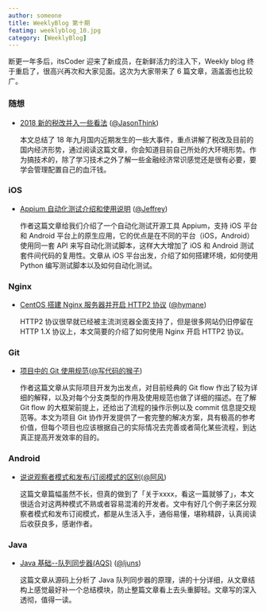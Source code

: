 ```yaml
---
author: someone
title: WeeklyBlog 第十期
featimg: weeklyblog_10.jpg
category: [WeeklyBlog]
---
```


断更一年多后，itsCoder 迎来了新成员，在新鲜活力的注入下，Weekly blog 终于重启了，很高兴再次和大家见面。这次为大家带来了 6 篇文章，涵盖面也比较广。

### 随想

- [2018 新的税改并入一些看法](https://www.hujiandong.com/tax_reform_2018.html) ([@JasonThink](https://github.com/jasonim))

  本文总结了 18 年九月国内近期发生的一些大事件，重点讲解了税改及目前的国内经济形势，通过阅读这篇文章，你会知道目前自己所处的大环境形势。作为搞技术的，除了学习技术之外了解一些金融经济常识感觉还是很有必要，要学会管理配置自己的血汗钱。

### iOS

- [Appium 自动化测试介绍和使用说明](https://hllgithub.github.io/2018/09/09/Appium%E8%87%AA%E5%8A%A8%E5%8C%96%E6%B5%8B%E8%AF%95%E4%BB%8B%E7%BB%8D%E5%92%8C%E4%BD%BF%E7%94%A8%E8%AF%B4%E6%98%8E/) ([@Jeffrey](https://github.com/hllGitHub))

  作者这篇文章给我们介绍了一个自动化测试开源工具 Appium，支持 iOS 平台和 Android 平台上的原生应用，它的优点是在不同的平台（iOS，Android）使用同一套 API 来写自动化测试脚本，这样大大增加了 iOS 和 Android 测试套件间代码的复用性。文章从 iOS 平台出发，介绍了如何搭建环境，如何使用 Python 编写测试脚本以及如何自动化测试。

### Nginx

- [CentOS 搭建 Nginx 服务器并开启 HTTP2 协议](https://hymane.itscoder.com/use-http2-with-nginx/) ([@hymane](https://github.com/hymanme))

  HTTP2 协议很早就已经被主流浏览器全面支持了，但是很多网站仍旧停留在 HTTP 1.X 协议上，本文简要的介绍了如何使用 Nginx 开启 HTTP2 协议。

### Git

- [项目中的 Git 使用规范](https://jaeger.itscoder.com/dev/2018/09/12/using-git-in-project.html)([@写代码的猴子](https://jaeger.itscoder.com))

  作者这篇文章从实际项目开发为出发点，对目前经典的 Git flow 作出了较为详细的解释，以及对每个分支类型的作用及使用规范也做了详细的描述。在了解 Git flow 的大框架前提上，还给出了流程的操作示例以及 commit 信息提交规范等。本文为项目 Git 协作开发提供了一套完整的解决方案，具有极高的参考价值，但每个项目也应该根据自己的实际情况去完善或者简化某些流程，到达真正提高开发效率的目的。

### Android

- [说说观察者模式和发布/订阅模式的区别](http://extremej.itscoder.com/different_between_observe_and_publish/)([@阿风](http://extremej.itscoder.com/))

  这篇文章篇幅虽然不长，但真的做到了「关于xxxx，看这一篇就够了」，本文很适合对这两种模式不熟或者容易混淆的开发者。文中有好几个例子来区分观察者模式和发布订阅模式，都是从生活入手，通俗易懂，堪称精辟，认真阅读后收获良多，感谢作者。

### Java

- [Java 基础--队列同步器(AQS)](https://ljuns.itscoder.com/2018/09/04/Java%20%E5%9F%BA%E7%A1%80--%E9%98%9F%E5%88%97%E5%90%8C%E6%AD%A5%E5%99%A8(AQS)/) ([@ljuns](https://ljuns.itscoder.com/))

  这篇文章从源码上分析了 Java 队列同步器的原理，讲的十分详细，从文章结构上感觉最好补一个总结模块，防止整篇文章看上去头重脚轻。文章写的深入透彻，值得一读。

